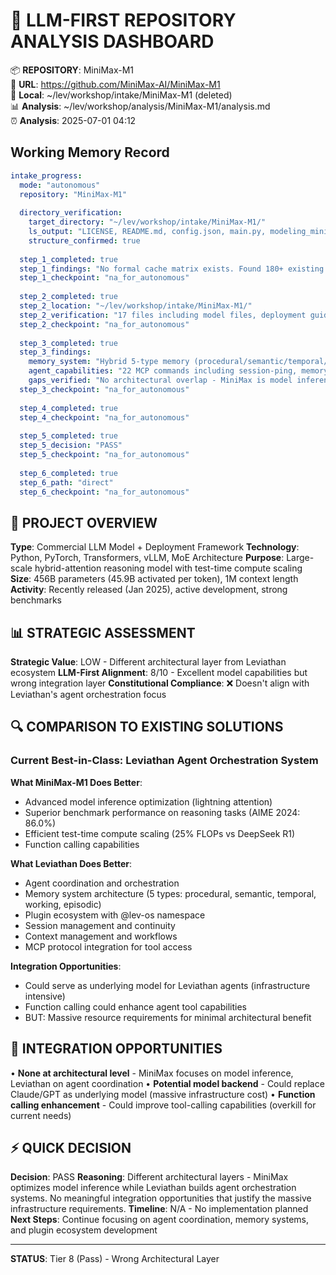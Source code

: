 # 🧠 LLM-FIRST REPOSITORY ANALYSIS DASHBOARD

📦 **REPOSITORY**: MiniMax-M1  
🔗 **URL**: https://github.com/MiniMax-AI/MiniMax-M1  
📁 **Local**: ~/lev/workshop/intake/MiniMax-M1 (deleted)  
📊 **Analysis**: ~/lev/workshop/analysis/MiniMax-M1/analysis.md  
⏰ **Analysis**: 2025-07-01 04:12

## Working Memory Record
```yaml
intake_progress:
  mode: "autonomous"
  repository: "MiniMax-M1"
  
  directory_verification:
    target_directory: "~/lev/workshop/intake/MiniMax-M1/"
    ls_output: "LICENSE, README.md, config.json, main.py, modeling_minimax_m1.py, etc."
    structure_confirmed: true
    
  step_1_completed: true
  step_1_findings: "No formal cache matrix exists. Found 180+ existing AI repositories in intake/"
  step_1_checkpoint: "na_for_autonomous"
  
  step_2_completed: true
  step_2_location: "~/lev/workshop/intake/MiniMax-M1/"
  step_2_verification: "17 files including model files, deployment guides, tech report"
  step_2_checkpoint: "na_for_autonomous"
  
  step_3_completed: true
  step_3_findings: 
    memory_system: "Hybrid 5-type memory (procedural/semantic/temporal/working/episodic) with Graphiti + file system"
    agent_capabilities: "22 MCP commands including session-ping, memory-store, intelligence-power"
    gaps_verified: "No architectural overlap - MiniMax is model inference, Leviathan is agent orchestration"
  step_3_checkpoint: "na_for_autonomous"
  
  step_4_completed: true
  step_4_checkpoint: "na_for_autonomous"
  
  step_5_completed: true
  step_5_decision: "PASS"
  step_5_checkpoint: "na_for_autonomous"
  
  step_6_completed: true
  step_6_path: "direct"
  step_6_checkpoint: "na_for_autonomous"
```

## 🎯 PROJECT OVERVIEW
**Type**: Commercial LLM Model + Deployment Framework
**Technology**: Python, PyTorch, Transformers, vLLM, MoE Architecture
**Purpose**: Large-scale hybrid-attention reasoning model with test-time compute scaling
**Size**: 456B parameters (45.9B activated per token), 1M context length
**Activity**: Recently released (Jan 2025), active development, strong benchmarks

## 📊 STRATEGIC ASSESSMENT
**Strategic Value**: LOW - Different architectural layer from Leviathan ecosystem
**LLM-First Alignment**: 8/10 - Excellent model capabilities but wrong integration layer
**Constitutional Compliance**: ❌ Doesn't align with Leviathan's agent orchestration focus

## 🔍 COMPARISON TO EXISTING SOLUTIONS
### Current Best-in-Class: Leviathan Agent Orchestration System
**What MiniMax-M1 Does Better**:
- Advanced model inference optimization (lightning attention)
- Superior benchmark performance on reasoning tasks (AIME 2024: 86.0%)
- Efficient test-time compute scaling (25% FLOPs vs DeepSeek R1)
- Function calling capabilities

**What Leviathan Does Better**:
- Agent coordination and orchestration
- Memory system architecture (5 types: procedural, semantic, temporal, working, episodic)
- Plugin ecosystem with @lev-os namespace
- Session management and continuity
- Context management and workflows
- MCP protocol integration for tool access

**Integration Opportunities**:
- Could serve as underlying model for Leviathan agents (infrastructure intensive)
- Function calling could enhance agent tool capabilities
- BUT: Massive resource requirements for minimal architectural benefit

## 🔗 INTEGRATION OPPORTUNITIES
• **None at architectural level** - MiniMax focuses on model inference, Leviathan on agent coordination
• **Potential model backend** - Could replace Claude/GPT as underlying model (massive infrastructure cost)
• **Function calling enhancement** - Could improve tool-calling capabilities (overkill for current needs)

## ⚡ QUICK DECISION
**Decision**: PASS
**Reasoning**: Different architectural layers - MiniMax optimizes model inference while Leviathan builds agent orchestration systems. No meaningful integration opportunities that justify the massive infrastructure requirements.
**Timeline**: N/A - No implementation planned
**Next Steps**: Continue focusing on agent coordination, memory systems, and plugin ecosystem development

---
**STATUS**: Tier 8 (Pass) - Wrong Architectural Layer
